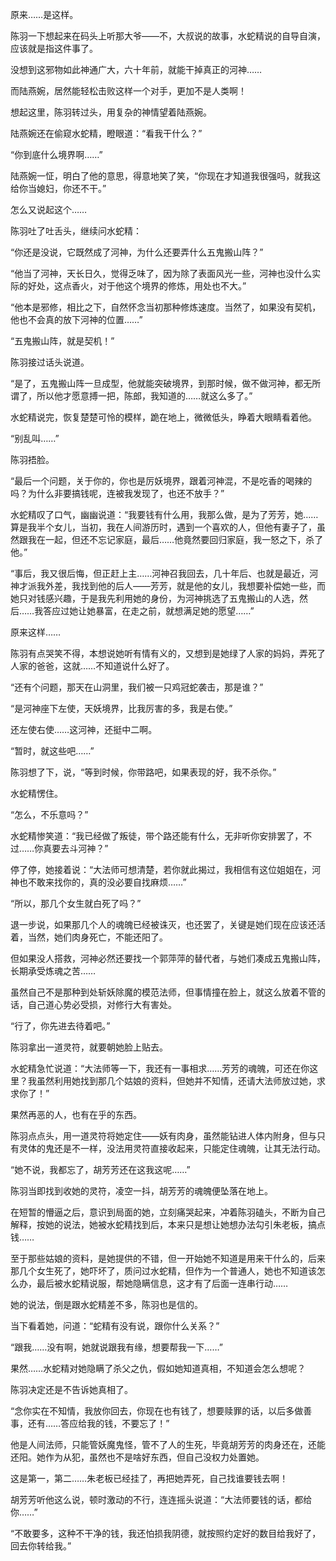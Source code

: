 原来……是这样。

陈羽一下想起来在码头上听那大爷——不，大叔说的故事，水蛇精说的自导自演，应该就是指这件事了。

没想到这邪物如此神通广大，六十年前，就能干掉真正的河神……

而陆燕婉，居然能轻松击败这样一个对手，更加不是人类啊！

想起这里，陈羽转过头，用复杂的神情望着陆燕婉。

陆燕婉还在偷窥水蛇精，瞪眼道：“看我干什么？”

“你到底什么境界啊……”

陆燕婉一怔，明白了他的意思，得意地笑了笑，“你现在才知道我很强吗，就我这给你当媳妇，你还不干。”

怎么又说起这个……

陈羽吐了吐舌头，继续问水蛇精：

“你还是没说，它既然成了河神，为什么还要弄什么五鬼搬山阵？”

“他当了河神，天长日久，觉得乏味了，因为除了表面风光一些，河神也没什么实际的好处，这点香火，对于他这个境界的修炼，用处也不大。”

“他本是邪修，相比之下，自然怀念当初那种修炼速度。当然了，如果没有契机，他也不会真的放下河神的位置……”

“五鬼搬山阵，就是契机！”

陈羽接过话头说道。

“是了，五鬼搬山阵一旦成型，他就能突破境界，到那时候，做不做河神，都无所谓了，所以他才愿意搏一把，陈郎，我知道的……就这么多了。”

水蛇精说完，恢复楚楚可怜的模样，跪在地上，微微低头，睁着大眼睛看着他。

“别乱叫……”

陈羽捂脸。

“最后一个问题，关于你的，你也是厉妖境界，跟着河神混，不是吃香的喝辣的吗？为什么非要搞钱呢，连被我发现了，也还不放手？”

水蛇精叹了口气，幽幽说道：“我要钱有什么用，我那么做，是为了芳芳，她……算是我半个女儿，当初，我在人间游历时，遇到一个喜欢的人，但他有妻子了，虽然跟我在一起，但还不忘记家庭，最后……他竟然要回归家庭，我一怒之下，杀了他。”

“事后，我又很后悔，但正赶上主……河神召我回去，几十年后、也就是最近，河神才派我外差，我找到他的后人——芳芳，就是他的女儿，我想要补偿她一些，而她只对钱感兴趣，于是我先利用她的身份，为河神挑选了五鬼搬山的人选，然后……我答应过她让她暴富，在走之前，就想满足她的愿望……”

原来这样……

陈羽有点哭笑不得，本想说她听有情有义的，又想到是她绿了人家的妈妈，弄死了人家的爸爸，这就……不知道说什么好了。

“还有个问题，那天在山洞里，我们被一只鸡冠蛇袭击，那是谁？”

“是河神座下左使，天妖境界，比我厉害的多，我是右使。”

还左使右使……这河神，还挺中二啊。

“暂时，就这些吧……”

陈羽想了下，说，“等到时候，你带路吧，如果表现的好，我不杀你。”

水蛇精愣住。

“怎么，不乐意吗？”

水蛇精惨笑道：“我已经做了叛徒，带个路还能有什么，无非听你安排罢了，不过……你真要去斗河神？”

停了停，她接着说：“大法师可想清楚，若你就此揭过，我相信有这位姐姐在，河神也不敢来找你的，真的没必要自找麻烦……”

“所以，那几个女生就白死了吗？”

退一步说，如果那几个人的魂魄已经被诛灭，也还罢了，关键是她们现在应该还活着，当然，她们肉身死亡，不能还阳了。

但如果没人搭救，河神必然还要找一个郭萍萍的替代者，与她们凑成五鬼搬山阵，长期承受炼魂之苦……

虽然自己不是那种到处斩妖除魔的模范法师，但事情撞在脸上，就这么放着不管的话，自己道心势必受损，对修行大有害处。

“行了，你先进去待着吧。”

陈羽拿出一道灵符，就要朝她脸上贴去。

水蛇精急忙说道：“大法师等一下，我还有一事相求……芳芳的魂魄，可还在你这里？我虽然利用她找到那几个姑娘的资料，但她并不知情，还请大法师放过她，求求你了！”

果然再恶的人，也有在乎的东西。

陈羽点点头，用一道灵符将她定住——妖有肉身，虽然能钻进人体内附身，但与只有灵体的鬼还是不一样，没法用灵符直接收起来，只能定住魂魄，让其无法行动。

“她不说，我都忘了，胡芳芳还在这我这呢……”

陈羽当即找到收她的灵符，凌空一抖，胡芳芳的魂魄便坠落在地上。

在短暂的懵逼之后，意识到局面的她，立刻痛哭起来，冲着陈羽磕头，不断为自己解释，按她的说法，她被水蛇精找到后，本来只是想让她想办法勾引朱老板，搞点钱……

至于那些姑娘的资料，是她提供的不错，但一开始她不知道是用来干什么的，后来那几个女生死了，她吓坏了，质问过水蛇精，但作为一个普通人，她也不知道该怎么办，最后被水蛇精说服，帮她隐瞒信息，这才有了后面一连串行动……

她的说法，倒是跟水蛇精差不多，陈羽也是信的。

当下看着她，问道：“蛇精有没有说，跟你什么关系？”

“跟我……没有啊，她就说跟我有缘，想要帮我一下……”

果然……水蛇精对她隐瞒了杀父之仇，假如她知道真相，不知道会怎么想呢？

陈羽决定还是不告诉她真相了。

“念你实在不知情，我放你回去，你现在也有钱了，想要赎罪的话，以后多做善事，还有……答应给我的钱，不要忘了！”

他是人间法师，只能管妖魔鬼怪，管不了人的生死，毕竟胡芳芳的肉身还在，还能还阳。她作为从犯，虽然也不是啥好东西，但自己没权力处置她。

这是第一，第二……朱老板已经挂了，再把她弄死，自己找谁要钱去啊！

胡芳芳听他这么说，顿时激动的不行，连连摇头说道：“大法师要钱的话，都给你……”

“不敢要多，这种不干净的钱，我还怕损我阴德，就按照约定好的数目给我好了，回去你转给我。”
